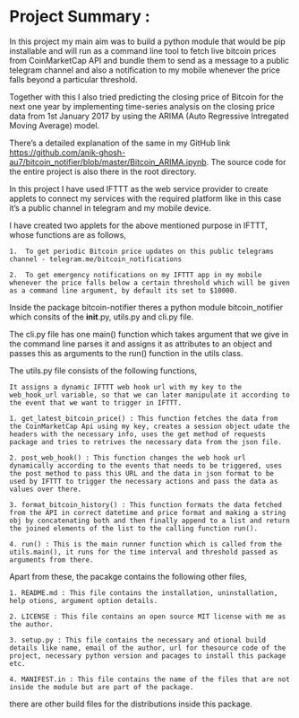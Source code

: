 # Project Summary :


In this project my main aim was to build a python module that would be pip installable and will run as a command line tool to fetch live bitcoin prices from CoinMarketCap API and bundle them to send as a message to a public telegram channel and also a notification to my mobile whenever the price falls beyond a particular threshold.

Together with this I also tried predicting the closing price of Bitcoin for the next one year by implementing time-series analysis on the closing price data from 1st January 2017 by using the ARIMA (Auto Regressive Intregated Moving Average) model.

There’s a detailed explanation of the same in my GitHub link https://github.com/anik-ghosh-au7/bitcoin_notifier/blob/master/Bitcoin_ARIMA.ipynb. The source code for the entire project is also there in the root directory.


In this project I have used IFTTT as the web service provider to create applets to connect my services with the required platform like in this case it’s a public channel in telegram and my mobile device.

I have created two applets for the above mentioned purpose in IFTTT, whose functions are as follows,

	1. 	To get periodic Bitcoin price updates on this public telegrams channel - telegram.me/bitcoin_notifications

	2.	To get emergency notifications on my IFTTT app in my mobile whenever the price falls below a certain threshold which will be given as a command line argument, by default its set to $10000.


Inside the package bitcoin-notifier theres a python module bitcoin_notifier which consits of the __init__.py, utils.py and cli.py file.

The cli.py file has one main() function which takes argument that we give in the command line parses it and assigns it as attributes to an object and passes this as arguments to the run() function in the utils class.

The utils.py file consists of the following functions,

	It assigns a dynamic IFTTT web hook url with my key to the web_hook_url variable, so that we can later manipulate it according to the event that we want to trigger in IFTTT.

	1. get_latest_bitcoin_price() : This function fetches the data from the CoinMarketCap Api using my key, creates a session object udate the headers with the necessary info, uses the get method of requests package and tries to retrives the necessary data from the json file.

	2. post_web_hook() : This function changes the web hook url dynamically according to the events that needs to be triggered, uses the post method to pass this URL and the data in json format to be used by IFTTT to trigger the necessary actions and pass the data as values over there.

	3. format_bitcoin_history() : This function formats the data fetched from the API in correct datetime and price format and making a string obj by concatenating both and then finally append to a list and return the joined elements of the list to the calling function run().

	4. run() : This is the main runner function which is called from the utils.main(), it runs for the time interval and threshold passed as arguments from there.


Apart from these, the pacakge contains the following other files,

	1. README.md : This file contains the installation, uninstallation, help otions, argument option details.

	2. LICENSE : This file contains an open source MIT license with me as the author.

	3. setup.py : This file contains the necessary and otional build details like name, email of the author, url for thesource code of the project, necessary python version and pacages to install this package etc.

	4. MANIFEST.in : This file contains the name of the files that are not inside the module but are part of the package.

there are other build files for the distributions inside this package.




